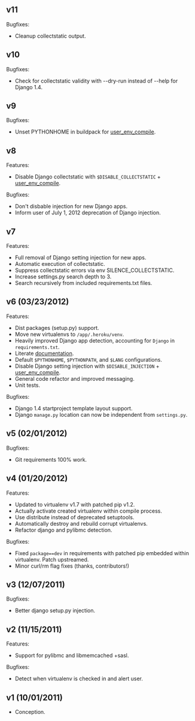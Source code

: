 ## v11

Bugfixes:

* Cleanup collectstatic output.


## v10

Bugfixes:

* Check for collectstatic validity with --dry-run instead of --help for Django 1.4.

## v9

Bugfixes:

* Unset PYTHONHOME in buildpack for [user_env_compile](http://devcenter.heroku.com/articles/labs-user-env-compile).

## v8

Features:

* Disable Django collectstatic with `$DISABLE_COLLECTSTATIC` + [user_env_compile](http://devcenter.heroku.com/articles/labs-user-env-compile).

Bugfixes:

* Don't disbable injection for new Django apps.
* Inform user of July 1, 2012 deprecation of Django injection.

## v7

Features:

* Full removal of Django setting injection for new apps.
* Automatic execution of collectstatic.
* Suppress collectstatic errors via env SILENCE_COLLECTSTATIC.
* Increase settings.py search depth to 3.
* Search recursively from included requirements.txt files.


## v6 (03/23/2012)

Features:

* Dist packages (setup.py) support.
* Move new virtualenvs to `/app/.heroku/venv`.
* Heavily improved Django app detection, accounting for `Django` in `requirements.txt`.
* Literate [documentation](http://python-buildpack.herokuapp.com).
* Default `$PYTHONHOME`, `$PYTHONPATH`, and `$LANG` configurations.
* Disable Django setting injection with `$DISABLE_INJECTION` + [user_env_compile](http://devcenter.heroku.com/articles/labs-user-env-compile).
* General code refactor and improved messaging.
* Unit tests.

Bugfixes:

* Django 1.4 startproject template layout support.
* Django `manage.py` location can now be independent from `settings.py`.

## v5 (02/01/2012)

Bugfixes:

* Git requirements 100% work.


## v4 (01/20/2012)

Features:

* Updated to virtualenv v1.7 with patched pip v1.2.
* Actually activate created virtualenv within compile process.
* Use distribute instead of deprecated setuptools.
* Automatically destroy and rebuild corrupt virtualenvs.
* Refactor django and pylibmc detection.

Bugfixes:

* Fixed `package==dev` in requirements with patched pip embedded within virtualenv. Patch upstreamed.
* Minor curl/rm flag fixes (thanks, contributors!)


## v3 (12/07/2011)

Bugfixes:

* Better django setup.py injection.


## v2 (11/15/2011)

Features:

* Support for pylibmc and libmemcached +sasl.

Bugfixes:

* Detect when virtualenv is checked in and alert user.


## v1 (10/01/2011)

* Conception.
